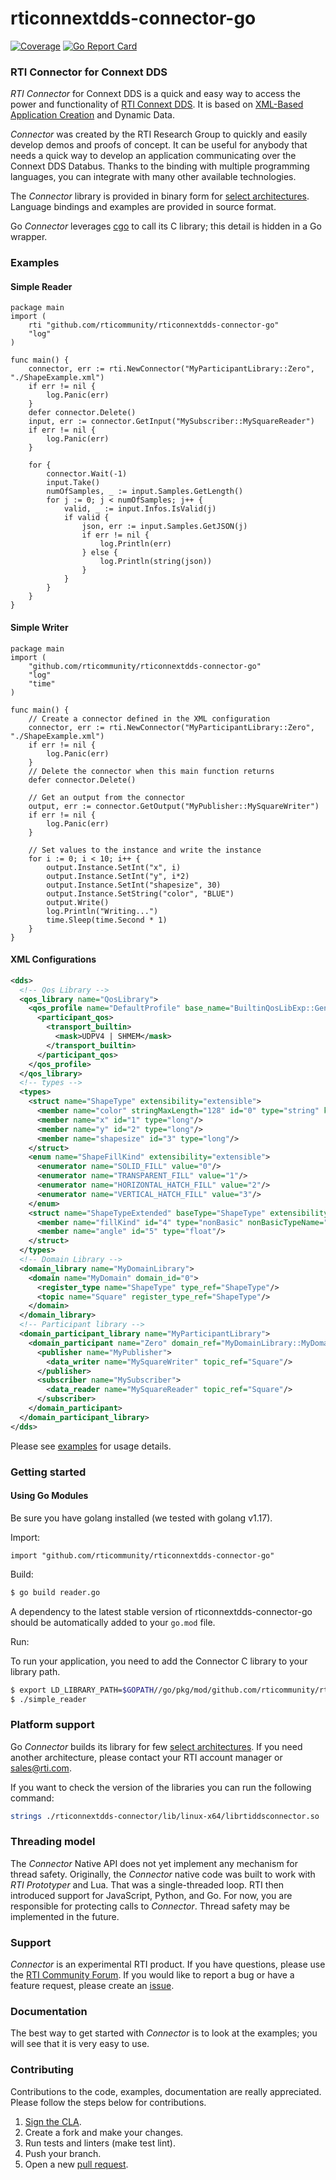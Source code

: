 rticonnextdds-connector-go
=======
[![Coverage](https://codecov.io/gh/rticommunity/rticonnextdds-connector-go/branch/master/graph/badge.svg)](https://codecov.io/gh/rticommunity/rticonnextdds-connector-go)
[![Go Report Card](https://goreportcard.com/badge/github.com/rticommunity/rticonnextdds-connector-go)](https://goreportcard.com/report/github.com/rticommunity/rticonnextdds-connector-go)

### RTI Connector for Connext DDS
*RTI Connector* for Connext DDS is a quick and easy way to access the power and
functionality of [RTI Connext DDS](http://www.rti.com/products/index.html).
It is based on [XML-Based Application Creation](https://community.rti.com/static/documentation/connext-dds/6.0.0/doc/manuals/connext_dds/xml_application_creation/RTI_ConnextDDS_CoreLibraries_XML_AppCreation_GettingStarted.pdf) and Dynamic Data.

*Connector* was created by the RTI Research Group to quickly and easily develop demos
and proofs of concept. It can be useful for anybody that needs
a quick way to develop an application communicating over the Connext DDS Databus.
Thanks to the binding with multiple programming languages, you can integrate
with many other available technologies.

The *Connector* library is provided in binary form for [select architectures](https://github.com/rticommunity/rticonnextdds-connector/tree/master/lib). Language bindings and examples are provided in source format.

Go *Connector* leverages [cgo](https://golang.org/cmd/cgo) to call its C library;
this detail is hidden in a Go wrapper. 

### Examples
#### Simple Reader
```golang
package main
import (
	rti "github.com/rticommunity/rticonnextdds-connector-go"
	"log"
)

func main() {
	connector, err := rti.NewConnector("MyParticipantLibrary::Zero", "./ShapeExample.xml")
	if err != nil {
		log.Panic(err)
	}
	defer connector.Delete()
	input, err := connector.GetInput("MySubscriber::MySquareReader")
	if err != nil {
		log.Panic(err)
	}

	for {
		connector.Wait(-1)
		input.Take()
		numOfSamples, _ := input.Samples.GetLength()
		for j := 0; j < numOfSamples; j++ {
			valid, _ := input.Infos.IsValid(j)
			if valid {
				json, err := input.Samples.GetJSON(j)
				if err != nil {
					log.Println(err)
				} else {
					log.Println(string(json))
				}
			}
		}
	}
}
```

#### Simple Writer
```golang
package main
import (
	"github.com/rticommunity/rticonnextdds-connector-go"
	"log"
	"time"
)

func main() {
	// Create a connector defined in the XML configuration
	connector, err := rti.NewConnector("MyParticipantLibrary::Zero", "./ShapeExample.xml")
	if err != nil {
		log.Panic(err)
	}
	// Delete the connector when this main function returns
	defer connector.Delete()

	// Get an output from the connector
	output, err := connector.GetOutput("MyPublisher::MySquareWriter")
	if err != nil {
		log.Panic(err)
	}

	// Set values to the instance and write the instance
	for i := 0; i < 10; i++ {
		output.Instance.SetInt("x", i)
		output.Instance.SetInt("y", i*2)
		output.Instance.SetInt("shapesize", 30)
		output.Instance.SetString("color", "BLUE")
		output.Write()
		log.Println("Writing...")
		time.Sleep(time.Second * 1)
	}
}
```

#### XML Configurations
```xml
<dds>
  <!-- Qos Library -->
  <qos_library name="QosLibrary">
    <qos_profile name="DefaultProfile" base_name="BuiltinQosLibExp::Generic.StrictReliable" is_default_qos="true">
      <participant_qos>
        <transport_builtin>
          <mask>UDPV4 | SHMEM</mask>
        </transport_builtin>
      </participant_qos>
    </qos_profile>
  </qos_library>
  <!-- types -->
  <types>
    <struct name="ShapeType" extensibility="extensible">
      <member name="color" stringMaxLength="128" id="0" type="string" key="true"/>
      <member name="x" id="1" type="long"/>
      <member name="y" id="2" type="long"/>
      <member name="shapesize" id="3" type="long"/>
    </struct>
    <enum name="ShapeFillKind" extensibility="extensible">
      <enumerator name="SOLID_FILL" value="0"/>
      <enumerator name="TRANSPARENT_FILL" value="1"/>
      <enumerator name="HORIZONTAL_HATCH_FILL" value="2"/>
      <enumerator name="VERTICAL_HATCH_FILL" value="3"/>
    </enum>
    <struct name="ShapeTypeExtended" baseType="ShapeType" extensibility="extensible">
      <member name="fillKind" id="4" type="nonBasic" nonBasicTypeName="ShapeFillKind"/>
      <member name="angle" id="5" type="float"/>
    </struct>
  </types>
  <!-- Domain Library -->
  <domain_library name="MyDomainLibrary">
    <domain name="MyDomain" domain_id="0">
      <register_type name="ShapeType" type_ref="ShapeType"/>
      <topic name="Square" register_type_ref="ShapeType"/>
    </domain>
  </domain_library>
  <!-- Participant library -->
  <domain_participant_library name="MyParticipantLibrary">
    <domain_participant name="Zero" domain_ref="MyDomainLibrary::MyDomain">
      <publisher name="MyPublisher">
        <data_writer name="MySquareWriter" topic_ref="Square"/>
      </publisher>
      <subscriber name="MySubscriber">
        <data_reader name="MySquareReader" topic_ref="Square"/>
      </subscriber>
    </domain_participant>
  </domain_participant_library>
</dds>
```
Please see [examples](examples/README.md) for usage details.

### Getting started
#### Using Go Modules
Be sure you have golang installed (we tested with golang v1.17). 

Import:

```golang
import "github.com/rticommunity/rticonnextdds-connector-go"
```

Build:
```bash
$ go build reader.go
```

A dependency to the latest stable version of rticonnextdds-connector-go should be automatically added to your `go.mod` file.

Run:

To run your application, you need to add the Connector C library to your library path.
```bash
$ export LD_LIBRARY_PATH=$GOPATH//go/pkg/mod/github.com/rticommunity/rticonnextdds-connector-go\@{version}-{YYYYMMDDHHmm}-{commit_id}/rticonnextdds-connector/lib/linux-x64:$LD_LIBRARY_PATH
$ ./simple_reader
```

### Platform support
Go *Connector* builds its library for few [select architectures](https://github.com/rticommunity/rticonnextdds-connector/tree/master/lib). If you need another architecture, please contact your RTI account manager or sales@rti.com.

If you want to check the version of the libraries you can run the following command:

``` bash
strings ./rticonnextdds-connector/lib/linux-x64/librtiddsconnector.so | grep BUILD
```

### Threading model
The *Connector* Native API does not yet implement any mechanism for thread safety. Originally, the *Connector* native code was built to work with *RTI Prototyper* and Lua. That was a single-threaded loop. RTI then introduced support for JavaScript, Python, and Go. For now, you are responsible for protecting calls to *Connector*. Thread safety
may be implemented in the future.

### Support
*Connector* is an experimental RTI product. If you have questions, please use the [RTI Community Forum](https://community.rti.com/forums/technical-questions). If you would like to report a bug or have a feature request, please create an [issue](https://github.com/rticommunity/rticonnextdds-connector-go/issues).

### Documentation
The best way to get started with *Connector* is to look at the
examples; you will see that it is very easy to use.

### Contributing
Contributions to the code, examples, documentation are really appreciated. Please follow the steps below for contributions. 

1. [Sign the CLA](CONTRIBUTING.md).
1. Create a fork and make your changes.
1. Run tests and linters (make test lint).
1. Push your branch.
1. Open a new [pull request](https://github.com/rticommunity/rticonnextdds-connector-go/compare).
